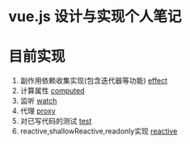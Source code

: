 # **vue.js 设计与实现个人笔记**



# 目前实现

1. 副作用依赖收集实现(包含迭代器等功能) [effect](./effect/index.js)
2. 计算属性 [computed](./computed/index.js)
3. 监听 [watch](./watch/index.js)
4. 代理 [proxy](./computed/index.js)
5. 对已写代码的测试 [test](./test)
6. reactive,shallowReactive,readonly实现 [reactive](./reactive/index.js)

​	

